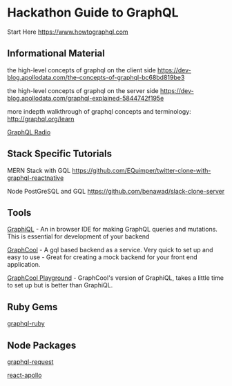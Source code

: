 # Hackathon Guide to GraphQL

Start Here
https://www.howtographql.com

## Informational Material

the high-level concepts of graphql on the client side
https://dev-blog.apollodata.com/the-concepts-of-graphql-bc68bd819be3

the high-level concepts of graphql on the server side
https://dev-blog.apollodata.com/graphql-explained-5844742f195e

more indepth walkthrough of graphql concepts and terminology:
http://graphql.org/learn

[GraphQL Radio](https://graphqlradio.com/)

## Stack Specific Tutorials

MERN Stack with GQL
https://github.com/EQuimper/twitter-clone-with-graphql-reactnative

Node PostGreSQL and GQL
https://github.com/benawad/slack-clone-server

## Tools

[GraphiQL](https://github.com/graphql/graphiql) - An in browser IDE for making GraphQL queries and mutations. This is essential for development of your backend

[GraphCool](https://www.graph.cool/) - A gql based backend as a service.  Very quick to set up and easy to use - Great for creating a mock backend for your front end application.

[GraphCool Playground](https://github.com/graphcool/graphql-playground) - GraphCool's version of GraphiQL, takes a little time to set up but is better than GraphiQL.

## Ruby Gems

[graphql-ruby](https://github.com/rmosolgo/graphql-ruby)

## Node Packages

[graphql-request](https://github.com/graphcool/graphql-request)

[react-apollo](https://github.com/apollographql/react-apollo)
